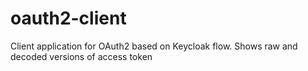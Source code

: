 # oauth2-client
Client application for OAuth2 based on Keycloak flow.
Shows raw and decoded versions of access token
